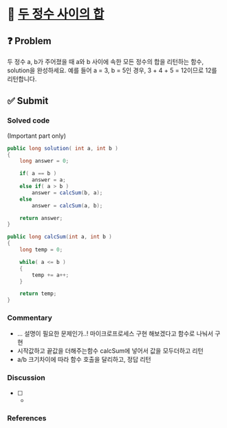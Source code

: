 # :bookmark_tabs: [두 정수 사이의 합][title]

## :question: Problem
두 정수 a, b가 주어졌을 때 a와 b 사이에 속한 모든 정수의 합을 리턴하는 함수, solution을 완성하세요.
예를 들어 a = 3, b = 5인 경우, 3 + 4 + 5 = 12이므로 12를 리턴합니다.

## :white_check_mark: Submit
### Solved code
(Important part only)
``` java
public long solution( int a, int b )
{
    long answer = 0;

    if( a == b )
        answer = a;
    else if( a > b )
        answer = calcSum(b, a);
    else
        answer = calcSum(a, b);

    return answer;
}

public long calcSum(int a, int b )
{
    long temp = 0;

    while( a <= b )
    {
        temp += a++;
    }

    return temp;
}
```
### Commentary
- ... 설명이 필요한 문제인가..! 마이크로프로세스 구현 해보겠다고 함수로 나눠서 구현
- 시작값하고 끝값을 더해주는함수 calcSum에 넣어서 값을 모두더하고 리턴
- a/b 크기차이에 따라 함수 호출을 달리하고, 정답 리턴

### Discussion
- [ ] -

### References

[title]: https://programmers.co.kr/learn/courses/30/lessons/12912